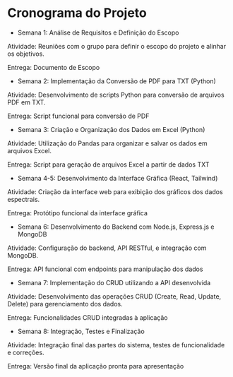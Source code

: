 # Cronograma do Projeto

- Semana 1: Análise de Requisitos e Definição do Escopo

 Atividade: Reuniões com o grupo para definir o escopo do projeto e alinhar os objetivos.

 Entrega: Documento de Escopo

- Semana 2: Implementação da Conversão de PDF para TXT (Python)

 Atividade: Desenvolvimento de scripts Python para conversão de arquivos PDF em TXT.

 Entrega: Script funcional para conversão de PDF

- Semana 3: Criação e Organização dos Dados em Excel (Python)

Atividade: Utilização do Pandas para organizar e salvar os dados em arquivos Excel.

Entrega: Script para geração de arquivos Excel a partir de dados TXT

- Semana 4-5: Desenvolvimento da Interface Gráfica (React, Tailwind)

Atividade: Criação da interface web para exibição dos gráficos dos dados espectrais.

Entrega: Protótipo funcional da interface gráfica

- Semana 6: Desenvolvimento do Backend com Node.js, Express.js e MongoDB

Atividade: Configuração do backend, API RESTful, e integração com MongoDB.

Entrega: API funcional com endpoints para manipulação dos dados

- Semana 7: Implementação do CRUD utilizando a API desenvolvida

Atividade: Desenvolvimento das operações CRUD (Create, Read, Update, Delete) para gerenciamento dos dados.

Entrega: Funcionalidades CRUD integradas à aplicação

- Semana 8: Integração, Testes e Finalização

Atividade: Integração final das partes do sistema, testes de funcionalidade e correções.

Entrega: Versão final da aplicação pronta para apresentação


